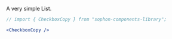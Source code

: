 A very simple List.

```jsx
// import { CheckboxCopy } from "sophon-components-library";

<CheckboxCopy />
```
